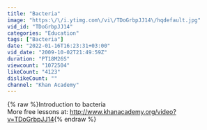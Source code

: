 ```yaml
---
title: "Bacteria"
image: "https:\/\/i.ytimg.com\/vi\/TDoGrbpJJ14\/hqdefault.jpg"
vid_id: "TDoGrbpJJ14"
categories: "Education"
tags: ["Bacteria"]
date: "2022-01-16T16:23:31+03:00"
vid_date: "2009-10-02T21:49:59Z"
duration: "PT18M26S"
viewcount: "1072504"
likeCount: "4123"
dislikeCount: ""
channel: "Khan Academy"
---
```

{% raw %}Introduction to bacteria<br />More free lessons at: <a rel="nofollow" target="blank" href="http://www.khanacademy.org/video?v=TDoGrbpJJ14">http://www.khanacademy.org/video?v=TDoGrbpJJ14</a>{% endraw %}
